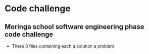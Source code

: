 # Code challenge
## Moringa school software engineering phase code challenge

- There 3 files containing each a solution a problem 